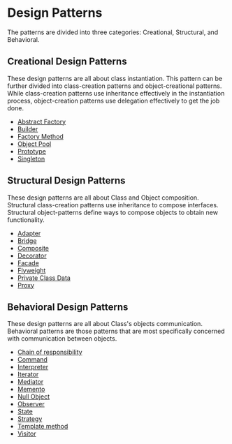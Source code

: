 # Design Patterns

The patterns are divided into three categories: Creational, Structural, and Behavioral.

## Creational Design Patterns

These design patterns are all about class instantiation. This pattern can be further divided into class-creation patterns and object-creational patterns. While class-creation patterns use inheritance effectively in the instantiation process, object-creation patterns use delegation effectively to get the job done.

- [Abstract Factory](CreationalDesignPatterns/AbstractFactory)
- [Builder](CreationalDesignPatterns/Builder)
- [Factory Method](CreationalDesignPatterns/FactoryMethod)
- [Object Pool](CreationalDesignPatterns/ObjectPool)
- [Prototype](CreationalDesignPatterns/Prototype)
- [Singleton](CreationalDesignPatterns/Singleton)

## Structural Design Patterns

These design patterns are all about Class and Object composition. Structural class-creation patterns use inheritance to compose interfaces. Structural object-patterns define ways to compose objects to obtain new functionality.

- [Adapter](StructuralDesignPatterns/Adapter)
- [Bridge](StructuralDesignPatterns/Bridge)
- [Composite](StructuralDesignPatterns/Composite)
- [Decorator](StructuralDesignPatterns/Decorator)
- [Facade](StructuralDesignPatterns/Facade)
- [Flyweight](StructuralDesignPatterns/Flyweight)
- [Private Class Data](StructuralDesignPatterns/PrivateClassData)
- [Proxy](StructuralDesignPatterns/Proxy)

## Behavioral Design Patterns

These design patterns are all about Class's objects communication. Behavioral patterns are those patterns that are most specifically concerned with communication between objects.

- [Chain of responsibility](BehavioralDesignPatterns/ChainOfResponsibility)
- [Command](BehavioralDesignPatterns/Command)
- [Interpreter](BehavioralDesignPatterns/Interpreter)
- [Iterator](BehavioralDesignPatterns/Iterator)
- [Mediator](BehavioralDesignPatterns/Mediator)
- [Memento](BehavioralDesignPatterns/Memento)
- [Null Object](BehavioralDesignPatterns/NullObject)
- [Observer](BehavioralDesignPatterns/Observer)
- [State](BehavioralDesignPatterns/State)
- [Strategy](BehavioralDesignPatterns/Strategy)
- [Template method](BehavioralDesignPatterns/TemplateMethod)
- [Visitor](BehavioralDesignPatterns/Visitor)
